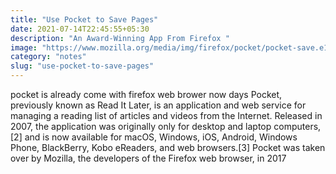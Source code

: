 ```yaml
---
title: "Use Pocket to Save Pages"
date: 2021-07-14T22:45:55+05:30
description: "An Award-Winning App From Firefox "
image: "https://www.mozilla.org/media/img/firefox/pocket/pocket-save.e1c79846a67e.png"
category: "notes"
slug: "use-pocket-to-save-pages"
---
```


pocket is already come with firefox web brower now days Pocket, previously known as Read It Later, is an application and web service for managing a reading list of articles and videos from the Internet. Released in 2007, the application was originally only for desktop and laptop computers,[2] and is now available for macOS, Windows, iOS, Android, Windows Phone, BlackBerry, Kobo eReaders, and web browsers.[3] Pocket was taken over by Mozilla, the developers of the Firefox web browser, in 2017
